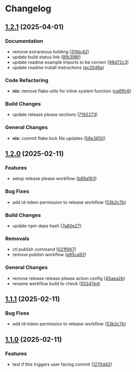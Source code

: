 # Changelog

## [1.2.1](https://github.com/jovulic/lazy-promise/compare/lazy-promise-v1.2.0...lazy-promise-v1.2.1) (2025-04-01)


### Documentation

* remove extraneous bolding ([31fdc42](https://github.com/jovulic/lazy-promise/commit/31fdc42708ab12398b53b10e056e7921684131fd))
* update build status link ([8fb398f](https://github.com/jovulic/lazy-promise/commit/8fb398f227eba7404e5f120d8d0b1321748605f5))
* update readme example imports to be correct ([98d72c3](https://github.com/jovulic/lazy-promise/commit/98d72c3cd99be0b54c50fbad6df4f1b7671da275))
* update readme install instructions ([ec20d9a](https://github.com/jovulic/lazy-promise/commit/ec20d9a94b69e642d5410c8864b48e56c181dcc7))


### Code Refactoring

* **nix:** remove flake-utils for inline system function ([ce6ffc6](https://github.com/jovulic/lazy-promise/commit/ce6ffc6842527074f60ad20497086d4de62dc1fd))


### Build Changes

* update release please sections ([7192273](https://github.com/jovulic/lazy-promise/commit/7192273cf818c48064c25d6605ed084041d77959))


### General Changes

* **nix:** commit flake lock file updates ([58e3650](https://github.com/jovulic/lazy-promise/commit/58e365052e2168a7015d59ac77eb52df2712f716))

## [1.2.0](https://github.com/jovulic/lazy-promise/compare/lazy-promise-v1.1.1...lazy-promise-v1.2.0) (2025-02-11)


### Features

* setup release please workflow ([b89a183](https://github.com/jovulic/lazy-promise/commit/b89a1830e99b292e53bae678acf079bc8265abea))


### Bug Fixes

* add id-token permission to release workflow ([53b2c7b](https://github.com/jovulic/lazy-promise/commit/53b2c7bb9eb3608545af8d5d6c2589e0706515da))


### Build Changes

* update npm deps hash ([7a80e27](https://github.com/jovulic/lazy-promise/commit/7a80e27bd8691ff3478444214fced4d44b614d30))


### Removals

* ctl publish command ([021f947](https://github.com/jovulic/lazy-promise/commit/021f947f3c39e3f705f562972dbe0dc8baf82adf))
* remove publish workflow ([e85ca92](https://github.com/jovulic/lazy-promise/commit/e85ca92d9001a0a1002e7e587dac8378d21b6ff6))


### General Changes

* remove release release please action config ([45aea2b](https://github.com/jovulic/lazy-promise/commit/45aea2b290d6c537f79d7950879cef72ddab93c8))
* rename workflow build to check ([55347ed](https://github.com/jovulic/lazy-promise/commit/55347ed1a28a81ba2ce5bbfaae83cdd3e631f6c9))

## [1.1.1](https://github.com/jovulic/lazy-promise/compare/v1.1.0...v1.1.1) (2025-02-11)


### Bug Fixes

* add id-token permission to release workflow ([53b2c7b](https://github.com/jovulic/lazy-promise/commit/53b2c7bb9eb3608545af8d5d6c2589e0706515da))

## [1.1.0](https://github.com/jovulic/lazy-promise/compare/v1.0.3...v1.1.0) (2025-02-11)


### Features

* test if this triggers user facing commit ([1270d42](https://github.com/jovulic/lazy-promise/commit/1270d426c9fccecbae2bae231bd17f0a23381acd))
